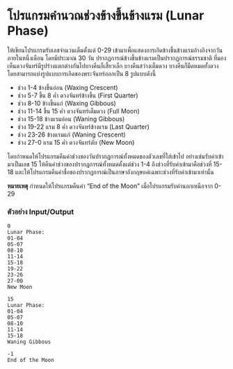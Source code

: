 # โปรแกรมคำนวณช่วงข้างขึ้นข้างแรม (Lunar Phase)

ให้เขียนโปรแกรมรับเลขจำนวนเต็มตั้งแต่ 0-29 เข้ามาเพื่อแสดงการเกิดข้างขึ้นข้างแรมอ้างอิงจากวันภายในหนึ่งเดือน โดยมีประมาณ 30 วัน
ปรากฎการณ์ข้างขึ้นข้างแรมเป็นปรากฏการณ์ธรรมชาติ ที่มองเห็นดวงจันทร์มีรูปร่างแตกต่างกันไปบางคืนก็เสี้ยวเล็ก บางคืนสว่างเต็มดวง
บางคืนก็มืดหมดทั้งดวง โดยสามารถแบ่งรูปแบบการเกิดของพระจันทร์ออกเป็น 8 รูปแบบดังนี้

* ช่วง 1-4 ข้างขึ้นอ่อน (Waxing Crescent)
* ช่วง 5-7 ขึ้น 8 ค่ำ ดวงจันทร์ข้างขึ้น (First Quarter)
* ช่วง 8-10 ข้างขึ้นแก่ (Waxing Gibbous)
* ช่วง 11-14 ขึ้น 15 ค่ำ ดวงจันทร์เต็มดวง (Full Moon)
* ช่วง 15-18 ข้างแรมอ่อน (Waning Gibbous)
* ช่วง 19-22 แรม 8 ค่ำ ดวงจันทร์ข้างแรม (Last Quarter)
* ช่วง 23-26 ข้างแรมแก่ (Waning Crescent)
* ช่วง 27-0 แรม 15 ค่ำ ดวงจันทร์ดับ (New Moon)

โดยกำหนดให้โปรแกรมคืนค่าช่วงของวันปรากฎการณ์ทั้งหมดของตัวเลขที่ใส่เข้าไป อย่างเช่นรับค่าเข้ามาเป็นเลข 15
ให้คืนค่าช่วงของปรากฏการณ์ทั้งหมดตั้งแต่ช่วง 1-4 ถึงช่วงที่รับค่าเข้ามาคือช่วงที่ 15-18 และให้โปรแกรมคืนค่าชื่อของปรากฏการณ์เป็นภาษาอังกฤษแค่เฉพาะช่วงที่รับค่าเข้ามาเท่านั้น

**หมายเหตุ** กำหนดให้โปรแกรมคืนค่า “End of the Moon” เมื่อโปรแกรมรับค่านอกเหนือจาก 0-29

### **ตัวอย่าง** **Input/Output**

```
0
Lunar Phase:
01-04
05-07
08-10
11-14
15-18
19-22
23-26
27-00
New Moon
```

```
15
Lunar Phase:
01-04
05-07
08-10
11-14
15-18
Waning Gibbous
```

```
-1
End of the Moon
```
